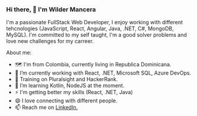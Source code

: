 ### Hi there, 👋 I'm Wilder Mancera

I'm a passionate FullStack Web Developer, I enjoy working with different tehcnologies (JavaScript, React, Angular, Java, .NET, C#, MongoDB, MySQL). I'm committed to my self taught, I'm a good solver problems and love new challenges for my carreer.

About me:

- 🗺 I'm from Colombia, currently living in Republica Dominicana.
- 🔭 I’m currently working with React, .NET, Microsoft SQL, Azure DevOps.
- 🥋 Training on Pluralsight and HackerRank.
- 🌱 I’m learning Kotlin, NodeJS at the moment.
- ⚡ I'm getting better my skills (React, .NET, Java)
- 😄 I love connecting with different people.
- 📫 Reach me on [LinkedIn.](https://www.linkedin.com/in/wilder-mancera/)
